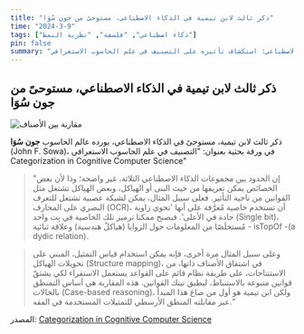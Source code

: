 ```yaml
---
title: "ذكر ثالث لابن تيمية في الذكاء الاصطناعي، مستوحىً من جون سُوَا"
time: "2024-3-9"
tags: ["ذكاء اصطناعي", "فلسفة", "نظرية النمط"]
pin: false
summary: "ابن تيمية والذكاء الاصطناعي: استكشاف تأثيره على التصنيف في علم الحاسوب الاستعرافي"
---
```


## ذكر ثالث لابن تيمية في الذكاء الاصطناعي، مستوحىً من جون سُوَا
![مقارنة بين الأصناف](/images/analogy.jpg)

ذكر ثالث لابن تيمية، مستوحىً في الذكاء الاصطناعي، يورده عالم الحاسوب **جون سُوَا** (John F. Sowa)، في ورقة بحثية بعنوان:
"التصنيف في علم الحاسوب الاستعرافي
Categorization in Cognitive Computer Science"

> "إن الحدود بين مجموعات الذكاء الاصطناعي الثلاثة، غير واضحة؛ وذا لأن بعض الخصائص يمكن تعريفها من حيث البنى أو الهياكل، وبعض الهياكل تشتغل مثل القوانين من ناحية التأثير. فعلى سبيل المثال، يمكن لشبكة عصبية تشتغل للتعرف البصري على المحارف (OCR)، أن تستخدم خاصية مُعرَّفة على أنها 'تحوي زاوية حادة في الأعلى'. فيصبح ممكنا ترميز تلك الخاصية في بِت واحد (Single bit)، مُستخلَصًا من المعلومات حول الزوايا (هياكلٌ هندسية) وعلاقة ثنائية - isTopOf -(a dydic relation).

> وعلى سبيل المثال مرة أخرى، فإنه يمكن استخدام قياس التمثيل، المبني على تحويلات الهياكل (Structure mapping)، في اشتقاق الأصناف ذاتها، من الاستنتاجات، على طريقة نظام قائم على القواعد يستعمل الاستقراء لكي يشتقّ قوانين متبوعة بالاستنباط، ليطبق تينك القوانين. هذه المقاربة هي أساس التمنطق بالحالات (Case-based reasoning)، ولكن ابن تيمية هو أول من صاغ هذا المبدأ عبر مقابلته المنطق الأرسطي للتمثيلات المستخدمة في الفقه."

المصدر: [Categorization in Cognitive Computer Science](https://www.jfsowa.com/pubs/cogcat.htm)
